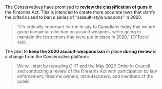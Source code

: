The Conservatives have promised to **review the classification of guns** in the Firearms Act. This is intended to create more accurate laws that clarify the criteria used to ban a series of “assault-style weapons” in 2020. 

> "It's critically important for me to say to Canadians today that we are going to maintain the ban on assault weapons, we're going to maintain the restrictions that were put in place in 2020," [O'Toole] said.

The plan to **keep the 2020 assault-weapons ban** in place **during review** is a change from the Conservative platform:

> We will start by repealing C-71 and the May 2020 Order in Council and conducting a review of the Firearms Act with participation by law enforcement, firearms owners, manufacturers, and members of the public.
